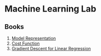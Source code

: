 # Machine Learning Lab

## Books

1. [Model Representation](https://colab.research.google.com/github/mz038197/Machine-Learning/blob/main/books/Model%20Representation.ipynb)
2. [Cost Function](https://colab.research.google.com/github/mz038197/Machine-Learning/blob/main/books/Cost%20Function.ipynb)
3. [Gradient Descent for Linear Regression](https://colab.research.google.com/github/mz038197/Machine-Learning/blob/main/books/Gradient%20Descent%20for%20Linear%20Regression.ipynb)
